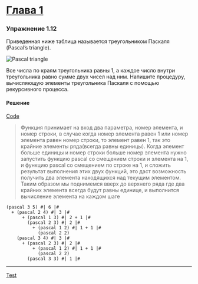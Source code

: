 # [Глава 1](../index.md#Глава-1-Построение-абстракций-с-помощью-процедур)

### Упражнение 1.12
Приведенная ниже таблица называется треугольником Паскаля (Pascal’s triangle).

![Pascal triangle](http://kesh.kz/blog/wp-content/uploads/2014/02/classic_pascal.png)

Все числа по краям треугольника равны 1, а каждое число внутри треугольника равно сумме двух чисел над ним. Напишите процедуру, вычисляющую элементы треугольника Паскаля с помощью рекурсивного процесса.

#### Решение
[Code](../../racket/src/chapter01/1_12.rkt)
> Функция принимает на вход два параметра, номер элемента, и номер строки, 
> в случае когда номер элемента равен 1 или номер элемента равен номер строки, 
> то элемент равен 1, так это крайние элементы ряда(всегда равны единицы).
> Когда элемент больше единицы и номер строки больше номер элемента нужно
> запустить функцию pascal со смещением строки и элемента на 1, и функцию pascal
> со смещением по строке на 1, и сложить результат выполнения этих двух функций,
> это даст возможность получить два элемента находящихся над текущим элементом.
> Таким образом мы поднимемся вверх до верхнего ряда где два крайних элемента
> всегда будут равны единице, и выполнится вычисление элемента на каждом шаге

```racket
(pascal 3 5) #| 6 |#
  + (pascal 2 4) #| 3 |#
      + (pascal 1 3) #| 2 + 1 |#
        (pascal 2 3) #| 2 |#
          + (pascal 1 2) #| 1 + 1 |#
            (pascal 2 2)
    (pascal 3 4) #| 3 |#
      + (pascal 2 3) #| 2 |#
          + (pascal 1 2) #| 1 + 1 |#
            (pascal 2 2)
        (pascal 3 3) #| 1 |#
```

***
[Test](../../racket/test/chapter01/1_12.rkt)
